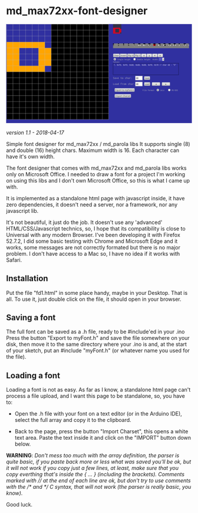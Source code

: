 # md_max72xx-font-designer

![screenshot](./pics/fd-scr.png)

_version 1.1 - 2018-04-17_

Simple font designer for md_max72xx / md_parola libs
It supports single (8) and double (16) height chars. Maximum width is 16. Each character can have it's own width.

The font designer that comes with md_max72xx and md_parola libs works only on Microsoft Office.
I needed to draw a font for a project I'm working on using this libs and I don't own Microsoft Office, so this is what I came up with.

It is implemented as a standalone html page with javascript inside, it have zero dependencies, it doesn't need a server, nor a framework, nor any javascript lib.

It's not beautiful, it just do the job. It doesn't use any 'advanced' HTML/CSS/Javascript technics, so, I hope that its compatibility is close to Universal with any modern Browser. I've been developing it with Firefox 52.7.2, I did some basic testing with Chrome and Microsoft Edge and it works, some messages are not correctly formated but there is no major problem.
I don't have access to a Mac so, I have no idea if it works with Safari.

**Installation**
---------------
Put the file "fd1.html" in some place handy, maybe in your Desktop. That is all. To use it, just double click on the file, it should open in your browser.

**Saving a font**
-----------------
The full font can be saved as a .h file, ready to be #include'ed in your .ino
Press the button "Export to myFont.h" and save the file somewhere on your disk, then move it to the same directory where your .ino is and, at the start of your sketch, put an #include "myFont.h" (or whatever name you used for the file).

**Loading a font**
------------------
Loading a font is not as easy. As far as I know, a standalone html page can't process a file upload, and I want this page to be standalone, so, you have to:

  * Open the .h file with your font on a text editor (or in the Arduino IDE), select the full array and copy it to the clipboard.

  * Back to the page, press the button "Import Charset", this opens a white text area. Paste the text inside it and click on the "IMPORT" button down below. 

**WARNING**: *Don't mess too much with the array definition, the parser is quite basic, if you paste back more or less what was saved you'll be ok, but it will not work if you copy just a few lines, at least, make sure that you copy everthing that's inside the { ... } (including the brackets). Comments marked with // at the end of each line are ok, but don't try to use comments with the /\* and \*/ C syntax, that will not work (the parser is really basic, you know).*

Good luck.
